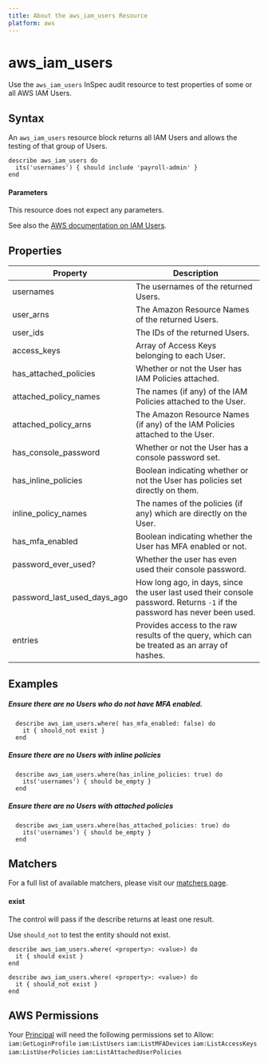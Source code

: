 ```yaml
---
title: About the aws_iam_users Resource
platform: aws
---
```


# aws\_iam\_users

Use the `aws_iam_users` InSpec audit resource to test properties of some or all AWS IAM Users.


## Syntax

An `aws_iam_users` resource block returns all IAM Users and allows the testing of that group of Users.

    describe aws_iam_users do
      its('usernames') { should include 'payroll-admin' }
    end

#### Parameters

This resource does not expect any parameters.

See also the [AWS documentation on IAM Users](https://docs.aws.amazon.com/IAM/latest/UserGuide/id_users.html).

## Properties

|Property                         | Description|
| ---                             | --- |
| usernames                       | The usernames of the returned Users. |
| user\_arns                      | The Amazon Resource Names of the returned Users. |
| user\_ids                       | The IDs of the returned Users. |
| access\_keys                    | Array of Access Keys belonging to each User.|
| has\_attached\_policies         | Whether or not the User has IAM Policies attached. |
| attached\_policy\_names         | The names (if any) of the IAM Policies attached to the User.|
| attached\_policy\_arns          | The Amazon Resource Names (if any) of the IAM Policies attached to the User. |
| has\_console\_password          | Whether or not the User has a console password set. |
| has\_inline\_policies           | Boolean indicating whether or not the User has policies set directly on them. |
| inline\_policy\_names           | The names of the policies (if any) which are directly on the User. |
| has\_mfa\_enabled               | Boolean indicating whether the User has MFA enabled or not. |
| password\_ever\_used?           | Whether the user has even used their console password. |
| password\_last\_used\_days\_ago | How long ago, in days, since the user last used their console password. Returns `-1` if the password has never been used.|
|entries                          | Provides access to the raw results of the query, which can be treated as an array of hashes. |


## Examples

##### Ensure there are no Users who do not have MFA enabled.
      describe aws_iam_users.where( has_mfa_enabled: false) do
        it { should_not exist }
      end
      
##### Ensure there are no Users with inline policies
      describe aws_iam_users.where(has_inline_policies: true) do
        its('usernames') { should be_empty }
      end
      
##### Ensure there are no Users with attached policies
      describe aws_iam_users.where(has_attached_policies: true) do
        its('usernames') { should be_empty }
      end

## Matchers

For a full list of available matchers, please visit our [matchers page](https://www.inspec.io/docs/reference/matchers/).

#### exist

The control will pass if the describe returns at least one result.

Use `should_not` to test the entity should not exist.

    describe aws_iam_users.where( <property>: <value>) do
      it { should exist }
    end
      
    describe aws_iam_users.where( <property>: <value>) do
      it { should_not exist }
    end
    
## AWS Permissions

Your [Principal](https://docs.aws.amazon.com/IAM/latest/UserGuide/intro-structure.html#intro-structure-principal) will need the following permissions set to Allow: 
`iam:GetLoginProfile` 
`iam:ListUsers` 
`iam:ListMFADevices` 
`iam:ListAccessKeys` 
`iam:ListUserPolicies` 
`iam:ListAttachedUserPolicies` 

